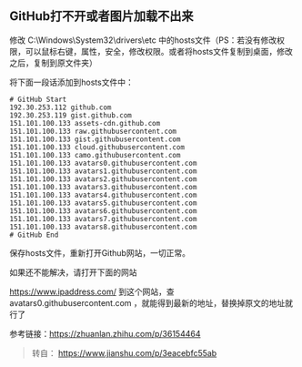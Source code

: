 ## GitHub打不开或者图片加载不出来

修改 C:\Windows\System32\drivers\etc 中的hosts文件（PS：若没有修改权限，可以鼠标右键，属性，安全，修改权限。或者将hosts文件复制到桌面，修改之后，复制到原文件夹）

将下面一段话添加到hosts文件中：

```
# GitHub Start 
192.30.253.112 github.com 
192.30.253.119 gist.github.com 
151.101.100.133 assets-cdn.github.com 
151.101.100.133 raw.githubusercontent.com 
151.101.100.133 gist.githubusercontent.com 
151.101.100.133 cloud.githubusercontent.com 
151.101.100.133 camo.githubusercontent.com 
151.101.100.133 avatars0.githubusercontent.com 
151.101.100.133 avatars1.githubusercontent.com 
151.101.100.133 avatars2.githubusercontent.com 
151.101.100.133 avatars3.githubusercontent.com 
151.101.100.133 avatars4.githubusercontent.com 
151.101.100.133 avatars5.githubusercontent.com 
151.101.100.133 avatars6.githubusercontent.com 
151.101.100.133 avatars7.githubusercontent.com 
151.101.100.133 avatars8.githubusercontent.com 
# GitHub End
```

保存hosts文件，重新打开Github网站，一切正常。

如果还不能解决，请打开下面的网站

https://www.ipaddress.com/
到这个网站，查avatars0.githubusercontent.com ，就能得到最新的地址，替换掉原文的地址就行了

参考链接：https://zhuanlan.zhihu.com/p/36154464

> 转自： https://www.jianshu.com/p/3eacebfc55ab